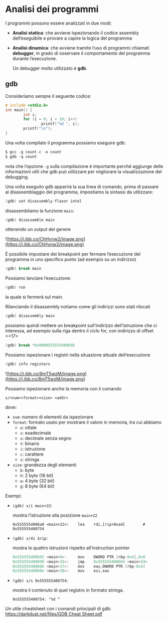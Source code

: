 ﻿# Analisi dei programmi

I programmi possono essere analizzati in due modi:

- **Analisi statica**: che avviene ispezionando il codice assembly dell’eseguibile e provare a capire la logica del programma
- **Analisi dinamica**: che avviene tramite l’uso di programmi chiamati **debugger**, in grado di osservare il comportamento del programma durante l’esecuzione.
    
    Un debugger molto utilizzato è **gdb**.
    

## gdb

Consideriamo sempre il seguente codice:

```c
# include <stdio.h>
int main() {
		int i;
		for (i = 0; i < 10; i++)
				printf("%d ", i);
		printf("\n");
}
```

Una volta compilato il programma possiamo eseguire gdb:

```c
$ gcc -g count.c -o count
$ gdb -q count
```

nota che l’opzione `-g` sulla compilazione è importante perché aggiunge delle informazioni utili che gdb può utilizzare per migliorare la visualizzazione del debugging.

Una volta eseguito gdb apparirà la sua linea di comando, prima di passare al disassemblaggio del programma, impostiamo la sintassi da utilizzare:

```c
(gdb) set disassembly-flavor intel
```

disassembliamo la funzione `main`:

```c
(gdb) disassemble main
```

ottenendo un output del genere

![https://i.ibb.co/ChHynw2/image.png](https://i.ibb.co/ChHynw2/image.png)

È possibile impostare dei breakpoint per fermare l’esecuzione del programma in uno specifico punto (ad esempio su un indirizzo)

```c
(gdb) break main
```

Possiamo lanciare l’esecuzione:

```c
(gdb) run
```

la quale si fermerà sul main.

Rilanciando il disassembly notiamo come gli indirizzi sono stati rilocati

```c
(gdb) disassembly main
```

possiamo quindi mettere un breakpoint sull’indirizzo dell’istruzione che ci interessa, ad esempio sulla riga dentro il ciclo for, con indirizzo di offset <+17>

```c
(gdb) break *0x000055555540069b
```

Possiamo ispezionare i registri nella situazione attuale dell’esecuzione

```c
(gdb) info registers
```

![https://i.ibb.co/8mT5wzM/image.png](https://i.ibb.co/8mT5wzM/image.png)

Possiamo ispezionare anche la memoria con il comando

`x/<num><format><size> <addr>`

dove:

- `num`: numero di elementi da ispezionare
- `format`: formato usato per mostrare il valore in memoria, tra cui abbiamo
    - `o`: ottale
    - `x`: esadecimale
    - `u`: decimale senza segno
    - `t`: binario
    - `i`: istruzione
    - `c`: carattere
    - `s`: stringa
- `size`: grandezza degli elementi
    - `b`: byte
    - `h`: 2 byte (16 bit)
    - `w`: 4 byte (32 bit)
    - `g`: 8 byte (64 bit)

Esempi:

- `(gdb) x/i main+22`:
    
    mostra l’istruzione alla posizione `main+22`
    
    `0x5555554006a0 <main+22>:    lea    rdi,[rip+0xad]        # 0x555555400754`
    
- `(gdb) x/4i $rip`:
    
    mostra le quattro istruzioni rispetto all’instruction pointer
    
    ```c
    0x555555400692 <main+8>:     mov    DWORD PTR [rbp-0x4],0x0
    0x555555400699 <main+15>:    jmp    0x5555554006b5 <main+43>
    0x55555540069b <main+17>:    mov    eax,DWORD PTR [rbp-0x4]
    0x55555540069e <main+20>:    mov    esi,eax
    ```
    
- `(gdb) x/s 0x555555400754`:
    
    mostra il contenuto di quel registro in formato stringa.
    
    `0x555555400754: "%d “`
    

Un utile cheatsheet con i comandi principali di gdb: [https://darkdust.net/files/GDB Cheat Sheet.pdf](https://darkdust.net/files/GDB%20Cheat%20Sheet.pdf)
